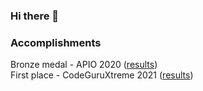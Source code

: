 
### Hi there 👋

### Accomplishments
Bronze medal - APIO 2020 ([results](https://apio2020.toki.id/results))  
First place - CodeGuruXtreme 2021 ([results](https://codeguru.co.il/Xtreme/winners.htm))

